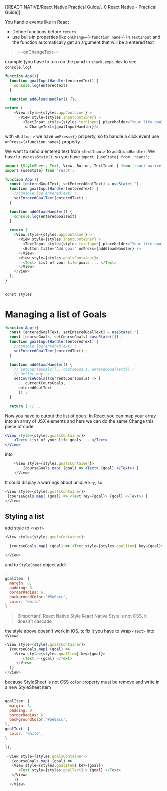 [[REACT NATIVE/React Native Practical Guide/_ 0 React Native - Practical Guide]]

You handle events like in React
- Define functions before `return`
- use built-in properties like `onChange={<function name>}` in `TextInput` and the function automatically get an argument that will be a entered text 
> ==onChangeText==

example (you have to turn on the panel in `snack.expo.dev` to see `console.log`)
```js
function App(){
  function goalInputHandler(enteredText) {
    console.log(enteredText) ;
  }

  function addGloadHandler() {};

return (
    <View style={styles.appContainer} >
      <View style={styles.inputContainer} >
        <TextInput style={styles.textInput} placeholder="Your life goals!"
         onChangeText={goalInputHandler}/>
```

with `<Button >` we have `onPress={}` property, so to handle a click event use `onPress={<function name>}` property

We want to send a entered text from `<TextInput>` to `addGloadHandler`. We have to use `useState()`, so you have
`import {useState} from 'react';`

```js
import {StyleSheet, Text, View, Button, TextInput } from 'react-native';
import {useState} from 'react';

function App(){
  const [enteredGoalText, setEnteredGoalText] = useState('') ;
  function goalInputHandler(enteredText) {
    //console.log(enteredText) ;
    setEnteredGoalText(enteredText) ;
  }

  function addGloadHandler() {
    console.log(enteredGoalText) ;
  }

  return (
    <View style={styles.appContainer} >
      <View style={styles.inputContainer} >
        <TextInput style={styles.textInput} placeholder="Your life goals!"     onChangeText={goalInputHandler}/>
        <Button title="Add goal" onPress={addGloadHandler} />
      </View>
      <View style={styles.goalsContainer}>
        <Text> List of your life goals ... </Text>
      </View>
    </View>
  );
}
 

const styles
```


# Managing a list of Goals

```js
function App(){
  const [enteredGoalText, setEnteredGoalText] = useState('') ;
  const [courseGoals, setCourseGoals] =useState([]) ;
  function goalInputHandler(enteredText) {
    //console.log(enteredText) ;
    setEnteredGoalText(enteredText) ;
  }

  function addGloadHandler() {
    // setCourseGoals([...courseGoals, enteredGoalText]) ;
    // better way ->
    setCourseGoals((currentCoursGoals) => [
      ...currentCoursGoals,
      enteredGoalText
      ]) ;
  }

  return ( //...
```

Now you have to output the list of goals:
In React you can map your array into an array of  JSX elements
and here we can do the same
Change this piece of code
```jsx
<View style={styles.goalsContainer}>
    <Text> List of your life goals ... </Text>
</View>
```
into
```jsx
    <View style={styles.goalsContainer}>
        {courseGoals.map( (goal) => <Text> {goal} </Text>) }
    </View>
```

It could display a warrings about unique `key`, so
```js
<View style={styles.goalsContainer}>
 {courseGoals.map( (goal) => <Text key={goal}> {goal} </Text>) }
</View>
```

## Styling a list
add style to `<Text>`
```js
<View style={styles.goalsContainer}>

  {courseGoals.map( (goal) => <Text style={styles.goalItem} key={goal}> {goal} </Text>) }

</View>
```

and to `StyleSheet` object add:
```js
,
goalItem: {
  margin: 8,
  padding: 8,
  borderRadius: 6,
  backgroundColor:'#5e0acc',
  color: 'white'
}
```

> [!important] React Native Style 
> React Native Style is not CSS, it doesn't cascade

the style above doesn't work in iOS, to fix it you have to wrap `<Text>` into `<View>`
```js
<View style={styles.goalsContainer}>
  {courseGoals.map( (goal) =>
    <View style={styles.goalItem} key={goal}>
        <Text > {goal} </Text>
     </View>
  )}
</View>
```
because StyleSheet is not CSS `color` property must be remove and write in a new StyleSheet item

```js
,
goalItem: {
  margin: 8,
  padding: 8,
  borderRadius: 6,
  backgroundColor:'#5e0acc',
},
goalText: {
  color: 'white',
}

});
```

```js
 <View style={styles.goalsContainer}>
   {courseGoals.map( (goal) =>
   <View style={styles.goalItem} key={goal}>
      <Text style={styles.goalText} > {goal} </Text>
   </View>
    )}
  </View>
```








